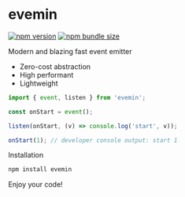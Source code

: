 # evemin

[![npm version](https://img.shields.io/npm/v/evemin?style=flat-square)](https://www.npmjs.com/package/evemin) [![npm bundle size](https://img.shields.io/bundlephobia/minzip/evemin?style=flat-square)](https://bundlephobia.com/result?p=evemin)

Modern and blazing fast event emitter

- Zero-cost abstraction
- High performant
- Lightweight

```javascript
import { event, listen } from 'evemin';

const onStart = event();

listen(onStart, (v) => console.log('start', v));

onStart(1); // developer console output: start 1
```

Installation

```bash
npm install evemin
```

Enjoy your code!